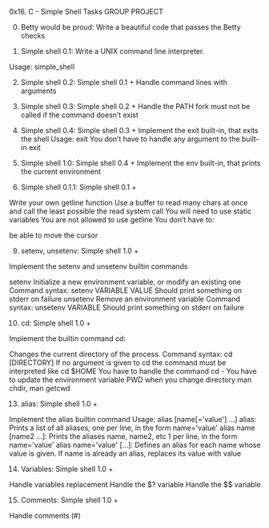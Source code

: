 0x16. C - Simple Shell Tasks
GROUP PROJECT

0. Betty would be proud: Write a beautiful code that passes the Betty checks

1. Simple shell 0.1: Write a UNIX command line interpreter.

Usage: simple_shell

2. Simple shell 0.2: Simple shell 0.1 + Handle command lines with arguments

3. Simple shell 0.3: Simple shell 0.2 + Handle the PATH fork must not be called if the command doesn’t exist

4. Simple shell 0.4: Simple shell 0.3 + Implement the exit built-in, that exits the shell Usage: exit You don’t have to handle any argument to the built-in exit

5. Simple shell 1.0: Simple shell 0.4 + Implement the env built-in, that prints the current environment

6. Simple shell 0.1.1: Simple shell 0.1 +

Write your own getline function
Use a buffer to read many chars at once and call the least possible the read system call
You will need to use static variables
You are not allowed to use getline
You don’t have to:

be able to move the cursor

9. setenv, unsetenv: Simple shell 1.0 +

Implement the setenv and unsetenv builtin commands

setenv
Initialize a new environment variable, or modify an existing one
Command syntax: setenv VARIABLE VALUE
Should print something on stderr on failure
unsetenv
Remove an environment variable
Command syntax: unsetenv VARIABLE
Should print something on stderr on failure

10. cd: Simple shell 1.0 +

Implement the builtin command cd:

Changes the current directory of the process.
Command syntax: cd [DIRECTORY]
If no argument is given to cd the command must be interpreted like cd $HOME
You have to handle the command cd -
You have to update the environment variable PWD when you change directory
man chdir, man getcwd

13. alias: Simple shell 1.0 +

Implement the alias builtin command
Usage: alias [name[='value'] ...]
alias: Prints a list of all aliases, one per line, in the form name='value'
alias name [name2 ...]: Prints the aliases name, name2, etc 1 per line, in the form name='value'
alias name='value' [...]: Defines an alias for each name whose value is given. If name is already an alias, replaces its value with value

14. Variables: Simple shell 1.0 +

Handle variables replacement
Handle the $? variable
Handle the $$ variable

15. Comments: Simple shell 1.0 +

Handle comments (#)
